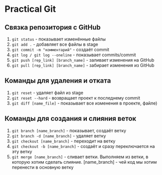 # Practical Git

## Связка репозитория с GitHub
1. `git status` - показывает изменённые файлы
2. `git add .` - добавляет все файлы в stage
3. `git commit -m "комментарий"` - создаёт commit
4. `git log / git log --oneline` - показывает commits/commit
5. `git push [rep_link] [branch_name]` - заливает изменения на GitHub
6. `git pull [rep_link] [branch_name]` - забирает изменения из GitHub

## Команды для удаления и отката
1. `git reset` - удаляет файл из stage
2. `git reset --hard` - возвращает проект к последнему commit
3. `git diff [name_file]` - показывает все изменения в проекте, файле)

## Команды для создания и слияния веток
1. `git branch [name_branch]` - показывает, создаёт ветку 
2. `git branch -d [name_branch]` - удаляет ветку
3. `git checkout [name_branch]` - переходит на ветку
4. `git checkout -b [name_branch]` - создаёт и сразу переключается на эту ветку
5. `git merge [name_branch]` - сливает ветки. Выполняем из ветки, в которую хотим сделать слияние. [name_branch] - чей код мы хотим перенести в основную ветку
